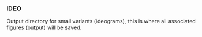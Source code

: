 ### IDEO
Output directory for small variants (ideograms), this is where all associated figures (output) will be saved.